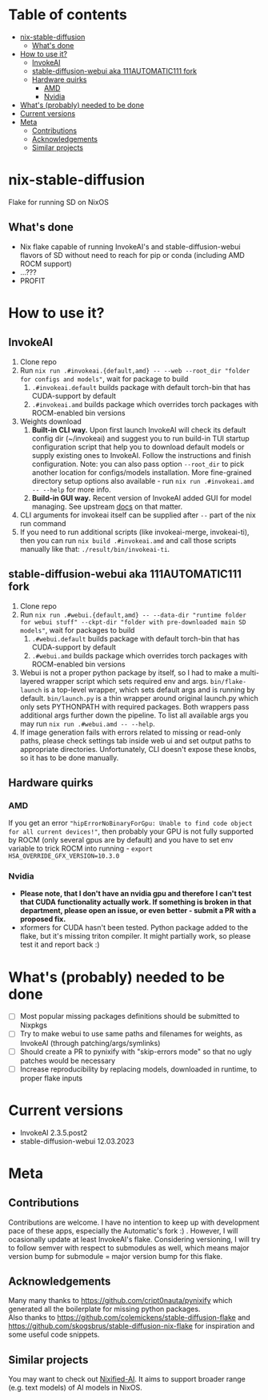 # Table of contents
- [nix-stable-diffusion](#nix-stable-diffusion)
  * [What's done](#whats-done)
- [How to use it?](#how-to-use-it)
  * [InvokeAI](#invokeai)
  * [stable-diffusion-webui aka 111AUTOMATIC111 fork](#stable-diffusion-webui-aka-111automatic111-fork)
  * [Hardware quirks](#hardware-quirks)
    + [AMD](#amd)
    + [Nvidia](#nvidia)
- [What's (probably) needed to be done](#whats-probably-needed-to-be-done)
- [Current versions](#current-versions)
- [Meta](#meta)
  * [Contributions](#contributions)
  * [Acknowledgements](#acknowledgements)
  * [Similar projects](#similar-projects)

# nix-stable-diffusion
Flake for running SD on NixOS

## What's done
* Nix flake capable of running InvokeAI's and stable-diffusion-webui flavors of SD without need to reach for pip or conda (including AMD ROCM support)
* ...???
* PROFIT

# How to use it?
## InvokeAI
1. Clone repo
1. Run `nix run .#invokeai.{default,amd} -- --web --root_dir "folder for configs and models"`, wait for package to build
    1. `.#invokeai.default` builds package with default torch-bin that has CUDA-support by default
    1. `.#invokeai.amd` builds package which overrides torch packages with ROCM-enabled bin versions
1. Weights download 
    1. **Built-in CLI way.** Upon first launch InvokeAI will check its default config dir (~/invokeai) and suggest you to run build-in TUI startup configuration script that help you to download default models or supply existing ones to InvokeAI. Follow the instructions and finish configuration. Note: you can also pass option `--root_dir` to pick another location for configs/models installation. More fine-grained directory setup options also available - run `nix run .#invokeai.amd -- --help` for more info.
    2. **Build-in GUI way.** Recent version of InvokeAI added GUI for model managing. See upstream [docs](https://invoke-ai.github.io/InvokeAI/installation/050_INSTALLING_MODELS/#installation-via-the-webui) on that matter.
1. CLI arguments for invokeai itself can be supplied after `--` part of the nix run command
1. If you need to run additional scripts (like invokeai-merge, invokeai-ti), then you can run `nix build .#invokeai.amd` and call those scripts manually like that: `./result/bin/invokeai-ti`.

## stable-diffusion-webui aka 111AUTOMATIC111 fork
1. Clone repo
1. Run `nix run .#webui.{default,amd} -- --data-dir "runtime folder for webui stuff" --ckpt-dir "folder with pre-downloaded main SD models"`, wait for packages to build
    1. `.#webui.default` builds package with default torch-bin that has CUDA-support by default
    1. `.#webui.amd` builds package which overrides torch packages with ROCM-enabled bin versions
1. Webui is not a proper python package by itself, so I had to make a multi-layered wrapper script which sets required env and args. `bin/flake-launch` is a top-level wrapper, which sets default args and is running by default. `bin/launch.py` is a thin wrapper around original launch.py which only sets PYTHONPATH with required packages. Both wrappers pass additional args further down the pipeline. To list all available args you may run `nix run .#webui.amd -- --help`.
2. If image generation fails with errors related to missing or read-only paths, please check settings tab inside web ui and set output paths to appropriate directories. Unfortunately, CLI doesn't expose these knobs, so it has to be done manually.

## Hardware quirks
### AMD
If you get an error `"hipErrorNoBinaryForGpu: Unable to find code object for all current devices!"`, then probably your GPU is not fully supported by ROCM (only several gpus are by default) and you have to set env variable to trick ROCM into running - `export HSA_OVERRIDE_GFX_VERSION=10.3.0`

### Nvidia
* **Please note, that I don't have an nvidia gpu and therefore I can't test that CUDA functionality actually work. If something is broken in that department, please open an issue, or even better - submit a PR with a proposed fix.**
* xformers for CUDA hasn't been tested. Python package added to the flake, but it's missing triton compiler. It might partially work, so please test it and report back :)

# What's (probably) needed to be done

- [ ] Most popular missing packages definitions should be submitted to Nixpkgs
- [ ] Try to make webui to use same paths and filenames for weights, as InvokeAI (through patching/args/symlinks)
- [ ] Should create a PR to pynixify with "skip-errors mode" so that no ugly patches would be necessary
- [ ] Increase reproducibility by replacing models, downloaded in runtime, to proper flake inputs

# Current versions

- InvokeAI 2.3.5.post2
- stable-diffusion-webui 12.03.2023

# Meta

## Contributions
Contributions are welcome. I have no intention to keep up with development pace of these apps, especially the Automatic's fork :) . 
However, I will ocasionally update at least InvokeAI's flake. Considering versioning, I will try to follow semver with respect to submodules as well, which means major version bump for submodule = major version bump for this flake. 
## Acknowledgements
Many many thanks to https://github.com/cript0nauta/pynixify which generated all the boilerplate for missing python packages.  
Also thanks to https://github.com/colemickens/stable-diffusion-flake and https://github.com/skogsbrus/stable-diffusion-nix-flake for inspiration and some useful code snippets.

## Similar projects
You may want to check out [Nixified-AI](https://github.com/nixified-ai/flake). It aims to support broader range (e.g. text models) of AI models in NixOS.
